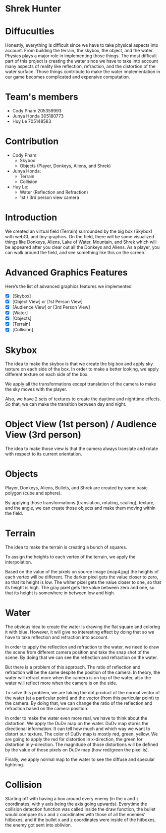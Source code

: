 # Shrek Hunter

# Diffuculties
Honestly, everything is difficult since we have to take physical aspects into account.
From building the terrain, the skybox, the object, and the water. Physics plays a major role in
implementing those things.
The most difficult part of this project is creating the water since we have to take into account many
aspects of reality like reflection, refraction, and the distortion of the water surface.
Those things contribute to make the water implementation in our game becomes complicated and expensive computation.

# Team's members
- Cody Pham 205359993
- Junya Honda 305180773
- Huy Le 705148583

# Contribution
- Cody Pham:
  + Skybox
  + Objects (Player, Donkeys, Aliens, and Shrek)
- Junya Honda:
  + Terrain 
  + Collision
- Huy Le:
  + Water (Reflection and Refraction)
  + 1st / 3rd person view camera

# Introduction

We created an virtual field (Terrain) surrounded by the big box (Skybox) with webGL and tiny-graphics.
On the field, there will be some visualized things like Donkeys, Aliens, Lake of Water, Mountain,
and Shrek which will be appeared after you clear out all the Donkeys and Aliens. 
As a player, you can walk around the field, and see something like this on the screen.

# Advanced Graphics Features

Here’s the list of advanced graphics features we implemented

- [x] [Skybox]
- [x] [Object View] or [1st Person View]
- [x] [Audience View] or [3rd Person View]
- [x] [Water]
- [x] [Objects]
- [x] [Terrain]
- [x] [Collision]

# Skybox
The idea to make the skybox is that we create the big box and apply sky texture on each side of the box.
In order to make a better looking, we apply different texture on each side of the box.

We apply all the transformations except translation of the camera to make the sky moves with the player.

Also, we have 2 sets of textures to create the daytime and nighttime effects.
So that, we can make the transition between day and night.

# Object View (1st person) / Audience View (3rd person)
The idea to make those view is that the camera always translate and rotate with respect to its current orientation.

# Objects
Player, Donkeys, Aliens, Bullets, and Shrek are created by some basic polygon (cube and sphere).

By applying those transformations (translation, rotating, scaling), texture, and the angle,
we can create those objects and make them moving within the field.

# Terrain
The idea to make the terrain is creating a bunch of squares.

To assign the heights to each vertex of the terrain, we apply the interpolation.

Based on the value of the pixels on source image (map4.jpg) the heights of each vertex will be different.
The darker pixel gets the value closer to zero, so that its height is low.
The whiter pixel gets the value closer to one, so that its height is high.
The gray pixel gets the value between zero and one, so that its height is somewhere in between low and high.

# Water
The obvious idea to create the water is drawing the flat square and coloring it with blue.
However, it will give no interesting effect by doing that so we have to take reflection and refraction into account.

In order to apply the reflection and refraction to the water, we need to draw the scene from different camera position
and take the snap shot of the scene. By doing that we can see the reflection and refraction on the water.

But there is a problem of this approach. The ratio of reflection and refraction will be the same despite the position
of the camera. In theory, the water will refract more when the camera is on top of the water, also the water will
reflect more when the camera is on the side.

To solve this problem, we are taking the dot product of the normal vector of the water (at a particular point) and
the vector (from this particular point) to the camera. By doing that, we can change the ratio of the reflection and 
refraction based on the camera position.

In order to make the water even more real, we have to think about the distortion. We apply the DuDv map on the water.
DuDv map stores the directional information. It can tell how much and which way we want to distort our texture.
The color of DuDv map is mostly red, green, yellow. We are going to apply the red for distortion in x-direction,
the green for distortion in y-direction. The magnitude of those distortions will be defined by the value of those pixels
on DuDv map (how red/green the pixel is).

Finally, we apply normal map to the water to see the diffuse and specular lightning.

# Collision
Starting off with having a box around every enemy (in the x and z coordinates, with y axis being the axis going upwards). 
Everytime the collision detection function was called inside the draw function, the bullet would compare its x and z coordinates
with those of all the enemies’ hitboxes, and if the bullet x and z coordinates were inside of the hitboxes, the enemy got sent into oblivion.
